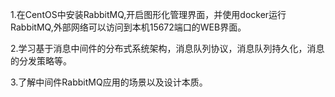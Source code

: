 1.在CentOS中安装RabbitMQ,开启图形化管理界面，并使用docker运行RabbitMQ,外部网络可以访问到本机15672端口的WEB界面。

2.学习基于消息中间件的分布式系统架构，消息队列协议，消息队列持久化，消息的分发策略等。

3.了解中间件RabbitMQ应用的场景以及设计本质。